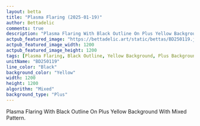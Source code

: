 ```yaml
---
layout: betta
title: "Plasma Flaring (2025-01-19)"
author: Bettadelic
comments: true
description: "Plasma Flaring With Black Outline On Plus Yellow Background With Mixed Pattern."
actpub_featured_image: "https://bettadelic.art/static/bettas/BD250119.jpg"
actpub_featured_image_width: 1200
actpub_featured_image_height: 1200
tags: [Plasma Flaring, Black Outline, Yellow Background, Plus Background Pattern, Mixed Pattern, January 2025]
unitName: "BD250119"
line_color: "Black"
background_color: "Yellow"
width: 1200
height: 1200
algorithm: "Mixed"
background_type: "Plus"
---
```


Plasma Flaring With Black Outline On Plus Yellow Background With Mixed Pattern.
